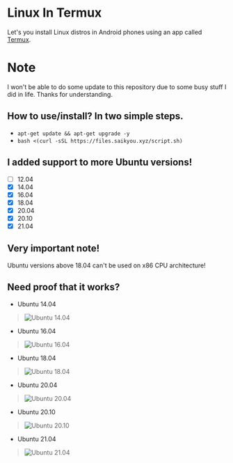 # Linux In Termux
Let's you install Linux distros in Android phones using an app called [Termux](https://f-droid.org/repo/com.termux_114.apk).

# Note
I won't be able to do some update to this repository due to some busy stuff I did in life. Thanks for understanding.

## How to use/install? In two simple steps.
- `apt-get update && apt-get upgrade -y`
- `bash <(curl -sSL https://files.saikyou.xyz/script.sh)` 

## I added support to more Ubuntu versions!
- [ ] 12.04
- [x] 14.04
- [x] 16.04
- [x] 18.04
- [x] 20.04
- [x] 20.10
- [x] 21.04

## Very important note!
Ubuntu versions above 18.04 can't be used on x86 CPU architecture!

## Need proof that it works?
- Ubuntu 14.04
> ![Ubuntu 14.04](https://github.com/Kwafuri/ubuntu-termux/blob/cc6da3277a8b088cd436ef478f6cf606b263465b/proof/ubuntu-14.04-proof.png)

- Ubuntu 16.04
> ![Ubuntu 16.04](https://github.com/Kwafuri/ubuntu-termux/blob/cc6da3277a8b088cd436ef478f6cf606b263465b/proof/ubuntu-16.04-proof.png)

- Ubuntu 18.04
> ![Ubuntu 18.04](https://github.com/Kwafuri/ubuntu-termux/blob/cc6da3277a8b088cd436ef478f6cf606b263465b/proof/ubuntu-18.04-proof.png)

- Ubuntu 20.04
> ![Ubuntu 20.04](https://github.com/Kwafuri/ubuntu-termux/blob/cc6da3277a8b088cd436ef478f6cf606b263465b/proof/ubuntu-20.04-proof.png)

- Ubuntu 20.10
> ![Ubuntu 20.10](https://github.com/Kwafuri/ubuntu-termux/blob/cc6da3277a8b088cd436ef478f6cf606b263465b/proof/ubuntu-20.10-proof.png)

- Ubuntu 21.04
> ![Ubuntu 21.04](https://github.com/Kwafuri/ubuntu-termux/blob/cc6da3277a8b088cd436ef478f6cf606b263465b/proof/ubuntu-21.04-proof.png)
